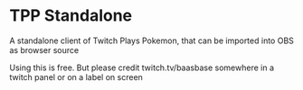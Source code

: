 # TPP Standalone
A standalone client of Twitch Plays Pokemon, that can be imported into OBS as browser source

Using this is free. But please credit twitch.tv/baasbase somewhere in a twitch panel or on a label on screen
